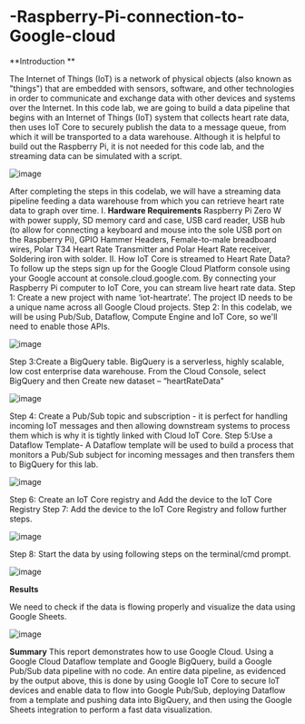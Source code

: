 # -Raspberry-Pi-connection-to-Google-cloud

            
**Introduction **

The Internet of Things (IoT) is a network of physical objects (also known as "things") that are embedded with sensors, software, and other technologies in order to communicate and exchange data with other devices and systems over the Internet. In this code lab, we are going to build a data pipeline that begins with an Internet of Things (IoT) system that collects heart rate data, then uses IoT Core to securely publish the data to a message queue, from which it will be transported to a data warehouse. Although it is helpful to build out the Raspberry Pi, it is not needed for this code lab, and the streaming data can be simulated with a script.

![image](https://user-images.githubusercontent.com/66374184/117496574-3adb8000-af45-11eb-8c7f-9fc264819929.png)

 
After completing the steps in this codelab, we will have a streaming data pipeline feeding a data warehouse from which you can retrieve heart rate data to graph over time.
I.	 **Hardware Requirements**
Raspberry Pi Zero W with power supply, SD memory card and case, USB card reader, USB hub (to allow for connecting a keyboard and mouse into the sole USB port on the Raspberry Pi), GPIO Hammer Headers, Female-to-male breadboard wires, Polar T34 Heart Rate Transmitter and Polar Heart Rate receiver, Soldering iron with solder.
II.	How IoT Core is streamed to Heart Rate Data?
To follow up the steps sign up for the Google Cloud Platform console using your Google account at console.cloud.google.com. By connecting your Raspberry Pi computer to IoT Core, you can stream live heart rate data.
Step 1: Create a new project with name ‘iot-heartrate’. The project ID needs to be a unique name across all Google Cloud projects.
Step 2: In this codelab, we will be using Pub/Sub, Dataflow, Compute Engine and IoT Core, so we'll need to enable those APIs.

![image](https://user-images.githubusercontent.com/66374184/117496608-475fd880-af45-11eb-8409-b838079a988c.png)

 
Step 3:Create a BigQuery table. BigQuery is a serverless, highly scalable, low cost enterprise data warehouse. From the Cloud Console, select BigQuery and then Create new dataset – “heartRateData" 

![image](https://user-images.githubusercontent.com/66374184/117496628-5050aa00-af45-11eb-8b80-c33e26f0a8ff.png)

 
Step 4: Create a Pub/Sub topic and subscription - it is perfect for handling incoming IoT messages and then allowing downstream systems to process them which is why it is tightly linked with Cloud IoT Core.
Step 5:Use a Dataflow Template- A Dataflow template will be used to build a process that monitors a Pub/Sub subject for incoming messages and then transfers them to BigQuery for this lab.

![image](https://user-images.githubusercontent.com/66374184/117496646-56468b00-af45-11eb-81d9-73159b64f9e6.png)


Step 6: Create an IoT Core registry and Add the device to the IoT Core Registry
Step 7: Add the device to the IoT Core Registry and follow further steps.
 
 ![image](https://user-images.githubusercontent.com/66374184/117496662-5d6d9900-af45-11eb-86a3-767b9c6547ae.png)

Step 8: Start the data by using following steps on the terminal/cmd prompt.
 
 ![image](https://user-images.githubusercontent.com/66374184/117496674-6199b680-af45-11eb-9418-d7ab4521881c.png)

 **Results**

We need to check if the data is flowing properly and visualize the data using Google Sheets. 
 
 ![image](https://user-images.githubusercontent.com/66374184/117496698-68282e00-af45-11eb-87d8-a7895e3e84f6.png)

 **Summary**
This report demonstrates how to use Google Cloud. Using a Google Cloud Dataflow template and Google BigQuery, build a Google Pub/Sub data pipeline with no code. An entire data pipeline, as evidenced by the output above, this is done by using Google IoT Core to secure IoT devices and enable data to flow into Google Pub/Sub, deploying Dataflow from a template and pushing data into BigQuery, and then using the Google Sheets integration to perform a fast data visualization.
